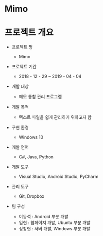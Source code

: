# Mimo

# 프로젝트 개요
- 프로젝트 명
  * Mimo

- 프로젝트 기간
  * 2018 - 12 - 29 ~ 2019 - 04 - 04

- 개발 대상
  * 메모 통합 관리 프로그램

- 개발 목적
  * 텍스트 파일을 쉽게 관리하기 위하고자 함

- 구현 환경
  * Windows 10

- 개발 언어
  * C#, Java, Python

- 개발 도구
  * Visual Studio, Android Studio, PyCharm

- 관리 도구
  * Git, Dropbox

- 팀 구성
  * 이동석 : Android 부분 개발
  * 임현 : 웹페이지 개발, Ubuntu 부분 개발
  * 정창현 : 서버 개발, Windows 부분 개발
